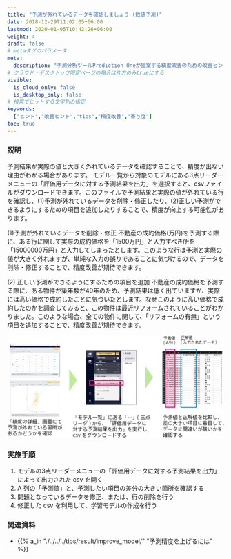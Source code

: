 ```yaml
---
title: "予測が外れているデータを確認しましょう (数値予測)"
date: 2018-12-29T11:02:05+06:00
lastmod: 2020-01-05T10:42:26+06:00
weight: 4
draft: false
# metaタグのパラメータ
meta:
  description: "予測分析ツールPrediction Oneが提案する精度改善のための改善ヒントについて説明するページです。"
# クラウド・デスクトップ限定ページの場合は片方のみtrueにする
visible:
  is_cloud_only: false
  is_desktop_only: false
# 検索でヒットする文字列の指定
keywords:
  ["ヒント","改善ヒント","tips","精度改善","寄与度"]
toc: true
---
```


### 説明

予測結果が実際の値と大きく外れているデータを確認することで、精度が出ない理由がわかる場合があります。
モデル一覧から対象のモデルにある3点リーダーメニューの「評価用データに対する予測結果を出力」を選択すると、csvファイルがダウンロードできます。このファイルで予測結果と実際の値が外れている行を確認し、(1)予測が外れているデータを削除・修正したり、(2)正しい予測ができるようにするための項目を追加したりすることで、精度が向上する可能性があります。

(1)予測が外れているデータを削除・修正
不動産の成約価格(万円)を予測する際に、ある行に関して実際の成約価格を「1500万円」と入力すべき所を「15000000万円」と入力してしまったとします。このような行は予測と実際の値が大きく外れますが、単純な入力の誤りであることに気づけるので、データを削除・修正することで、精度改善が期待できます。

(2) 正しい予測ができるようにするための項目を追加
不動産の成約価格を予測する際に、ある物件が築年数が40年のため、予測結果は低く出ていますが、実際には高い価格で成約したことに気づいたとします。なぜこのように高い価格で成約したのかを調査してみると、この物件は最近リフォームされていることがわかりました。このような場合、全ての物件に関して、「リフォームの有無」という項目を追加することで、精度改善が期待できます。

![](../img/t_slide6.png)

### 実施手順

1. モデルの3点リーダーメニューの「評価用データに対する予測結果を出力」 によって出力された csv を開く
1. A 列の「予測値」と、予測したい項目の差分の大きい箇所を確認する
1. 問題となっているデータを修正、または、行の削除を行う
1. 修正した csv を利用して、学習モデルの作成を行う

### 関連資料

- {{% a_in "./../../../tips/result/improve_model/" "予測精度を上げるには" %}}

